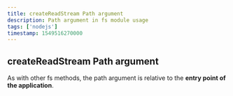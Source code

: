 ```yaml
---
title: createReadStream Path argument
description: Path argument in fs module usage
tags: ['nodejs']
timestamp: 1549516270000
---
```


## createReadStream Path argument

As with other fs methods, the path argument is relative to the **entry point of the application**.
